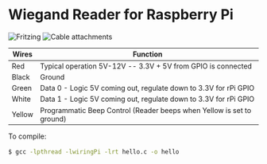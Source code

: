 # Wiegand Reader for Raspberry Pi

![Fritzing](<img align="left" width="583" height="437" src="/images/image1.png">) ![Cable attachments](<img align="right" width="642" height="297" src="/images/image2.png">)

| Wires | Function |
| ------ | ------ |
| Red | Typical operation 5V-12V -- 3.3V + 5V from GPIO is connected |
| Black | Ground |
| Green | Data 0 - Logic 5V coming out, regulate down to 3.3V for rPi GPIO|
| White | Data 1 - Logic 5V coming out, regulate down to 3.3V for rPi GPIO|
| Yellow | Programmatic Beep Control (Reader beeps when Yellow is set to ground) |

To compile:
```sh
$ gcc -lpthread -lwiringPi -lrt hello.c -o hello
```
